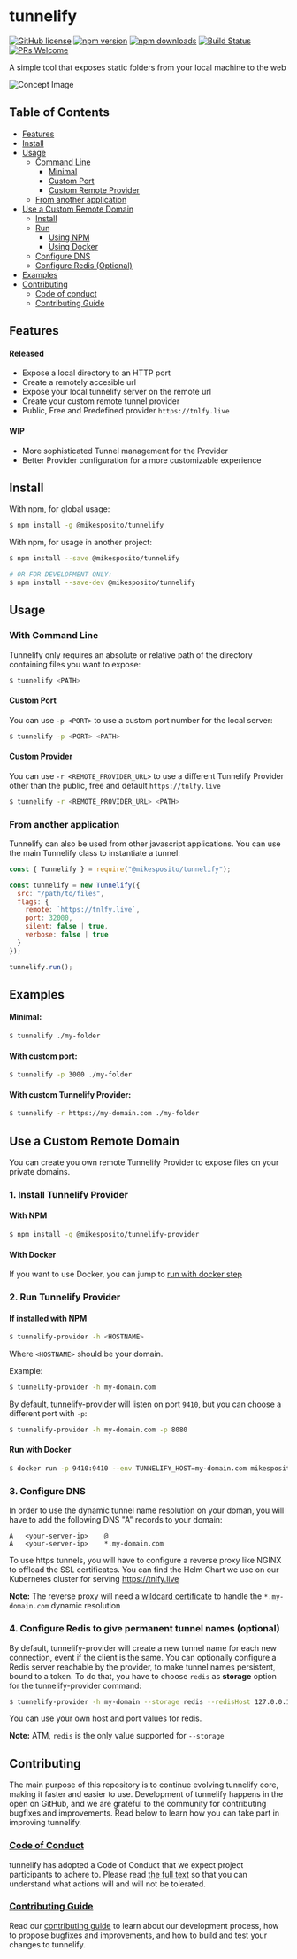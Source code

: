 # tunnelify

[![GitHub license](https://img.shields.io/badge/license-MIT-blue.svg)](https://github.com/mikesposito/tunnelify/blob/master/LICENSE)
[![npm version](https://img.shields.io/npm/v/@mikesposito/tunnelify.svg?style=flat)](https://www.npmjs.com/package/@mikesposito/tunnelify)
[![npm downloads](https://img.shields.io/npm/dm/@mikesposito/tunnelify.svg?style=flat-square)](http://npm-stat.com/charts.html?package=@mikesposito/tunnelify)
[![Build Status](https://www.travis-ci.com/mikesposito/tunnelify.svg?branch=master)](https://www.travis-ci.com/mikesposito/tunnelify) [![PRs Welcome](https://img.shields.io/badge/PRs-welcome-brightgreen.svg)](https://github.com/mikesposito/tunnelify/blob/master/CONTRIBUTING.md)

A simple tool that exposes static folders from your local machine to the web

![Concept Image](https://tunnelify.s3.eu-west-1.amazonaws.com/concept.png)

## Table of Contents

- [Features](#features)
- [Install](#install)
- [Usage](#usage)
  - [Command Line](#with-command-line)
    - [Minimal](#minimal)
    - [Custom Port](#custom-port)
    - [Custom Remote Provider](#custom-provider)
  - [From another application](#from-another-application)
- [Use a Custom Remote Domain](#use-a-custom-remote-domain)
  - [Install](#1-install-tunnelify-provider)
  - [Run](#2-run-tunnelify-provider)
    - [Using NPM](#if-installed-with-npm)
    - [Using Docker](#run-with-docker)
  - [Configure DNS](#3-configure-dns)
  - [Configure Redis (Optional)](#4-configure-redis-to-give-permanent-tunnel-names-optional)
- [Examples](#examples)
- [Contributing](#contributing)
  - [Code of conduct](#code-of-conduct)
  - [Contributing Guide](#contributing-guide)

## Features

#### Released

- Expose a local directory to an HTTP port
- Create a remotely accesible url
- Expose your local tunnelify server on the remote url
- Create your custom remote tunnel provider
- Public, Free and Predefined provider `https://tnlfy.live`

#### WIP

- More sophisticated Tunnel management for the Provider
- Better Provider configuration for a more customizable experience


## Install

With npm, for global usage:

```bash
$ npm install -g @mikesposito/tunnelify
```

With npm, for usage in another project:

```bash
$ npm install --save @mikesposito/tunnelify

# OR FOR DEVELOPMENT ONLY:
$ npm install --save-dev @mikesposito/tunnelify
```

## Usage

### With Command Line

Tunnelify only requires an absolute or relative path of the directory containing files you want to expose:

```bash
$ tunnelify <PATH>
```

#### Custom Port

You can use `-p <PORT>` to use a custom port number for the local server:

```bash
$ tunnelify -p <PORT> <PATH>
```

#### Custom Provider

You can use `-r <REMOTE_PROVIDER_URL>` to use a different Tunnelify Provider other than the public, free and default `https://tnlfy.live`

```bash
$ tunnelify -r <REMOTE_PROVIDER_URL> <PATH>
```

### From another application

Tunnelify can also be used from other javascript applications.
You can use the main Tunnelify class to instantiate a tunnel:

```javascript
const { Tunnelify } = require("@mikesposito/tunnelify");

const tunnelify = new Tunnelify({
  src: "/path/to/files",
  flags: {
    remote: `https://tnlfy.live`, 
    port: 32000,
    silent: false | true,
    verbose: false | true
  }
});

tunnelify.run();
```

## Examples

#### Minimal:
```bash
$ tunnelify ./my-folder
```

#### With custom port:
```bash
$ tunnelify -p 3000 ./my-folder
```

#### With custom Tunnelify Provider:
```bash
$ tunnelify -r https://my-domain.com ./my-folder
```

## Use a Custom Remote Domain

You can create you own remote Tunnelify Provider to expose files on your private domains.

### 1. Install Tunnelify Provider

#### With NPM
```bash
$ npm install -g @mikesposito/tunnelify-provider
```

#### With Docker

If you want to use Docker, you can jump to [run with docker step](#run-with-docker)

### 2. Run Tunnelify Provider

#### If installed with NPM
```bash
$ tunnelify-provider -h <HOSTNAME>
```
Where `<HOSTNAME>` should be your domain.

Example:
```bash
$ tunnelify-provider -h my-domain.com
```

By default, tunnelify-provider will listen on port `9410`, but you can choose a different port with `-p`:

```bash
$ tunnelify-provider -h my-domain.com -p 8080
```

#### Run with Docker
```bash
$ docker run -p 9410:9410 --env TUNNELIFY_HOST=my-domain.com mikesposito/tunnelify-provider
```

### 3. Configure DNS
In order to use the dynamic tunnel name resolution on your doman, you will have to add the following DNS "A" records to your domain:

```
A   <your-server-ip>    @
A   <your-server-ip>    *.my-domain.com
```

To use https tunnels, you will have to configure a reverse proxy like NGINX to offload the SSL certificates.
You can find the Helm Chart we use on our Kubernetes cluster for serving https://tnlfy.live

**Note:** The reverse proxy will need a [wildcard certificate](https://en.wikipedia.org/wiki/Wildcard_certificate) to handle the `*.my-domain.com` dynamic resolution

### 4. Configure Redis to give permanent tunnel names (optional)
By default, tunnelify-provider will create a new tunnel name for each new connection, event if the client is the same.
You can optionally configure a Redis server reachable by the provider, to make tunnel names persistent, bound to a token.
To do that, you have to choose `redis` as **storage** option for the tunnelify-provider command:

```bash
$ tunnelify-provider -h my-domain --storage redis --redisHost 127.0.0.1 --redisPort 6379
```

You can use your own host and port values for redis.

**Note:** ATM, `redis` is the only value supported for `--storage`

## Contributing

The main purpose of this repository is to continue evolving tunnelify core, making it faster and easier to use. Development of tunnelify happens in the open on GitHub, and we are grateful to the community for contributing bugfixes and improvements. Read below to learn how you can take part in improving tunnelify.

### [Code of Conduct](CODE_OF_CONDUCT.md)

tunnelify has adopted a Code of Conduct that we expect project participants to adhere to. Please read [the full text](CODE_OF_CONDUCT.md) so that you can understand what actions will and will not be tolerated.

### [Contributing Guide](CONTRIBUTING.md)

Read our [contributing guide](CONTRIBUTING.md) to learn about our development process, how to propose bugfixes and improvements, and how to build and test your changes to tunnelify.
